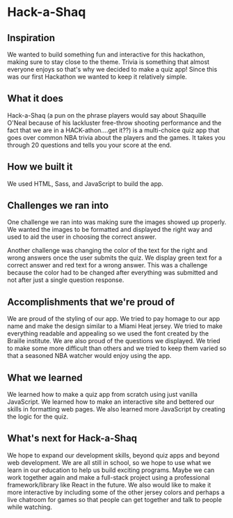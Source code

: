 # Hack-a-Shaq

## Inspiration
We wanted to build something fun and interactive for this hackathon, making sure to stay close to the theme. Trivia is something that almost everyone enjoys so that's why we decided to make a quiz app! Since this was our first Hackathon we wanted to keep it relatively simple.

## What it does
Hack-a-Shaq (a pun on the phrase players would say about Shaquille O'Neal because of his lackluster free-throw shooting performance and the fact that we are in a HACK-athon....get it??) is a multi-choice quiz app that goes over common NBA trivia about the players and the games. It takes you through 20 questions and tells you your score at the end.

## How we built it
We used HTML, Sass, and JavaScript to build the app.

## Challenges we ran into
One challenge we ran into was making sure the images showed up properly. We wanted the images to be formatted and displayed the right way and used to aid the user in choosing the correct answer.

Another challenge was changing the color of the text for the right and wrong answers once the user submits the quiz. We display green text for a correct answer and red text for a wrong answer. This was a challenge because the color had to be changed after everything was submitted and not after just a single question response.

## Accomplishments that we're proud of
We are proud of the styling of our app. We tried to pay homage to our app name and make the design similar to a Miami Heat jersey. We tried to make everything readable and appealing so we used the font created by the Braille institute.
We are also proud of the questions we displayed. We tried to make some more difficult than others and we tried to keep them varied so that a seasoned NBA watcher would enjoy using the app.

## What we learned
We learned how to make a quiz app from scratch using just vanilla JavaScript. We learned how to make an interactive site and bettered our skills in formatting web pages. We also learned more JavaScript by creating the logic for the quiz.

## What's next for Hack-a-Shaq
We hope to expand our development skills, beyond quiz apps and beyond web development. We are all still in school, so we hope to use what we learn in our education to help us build exciting programs. Maybe we can work together again and make a full-stack project using a professional framework/library like React in the future. We also would like to make it more interactive by including some of the other jersey colors and perhaps a live chatroom for games so that people can get together and talk to people while watching.
